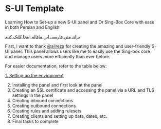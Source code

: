# S-UI Template
Learning How to Set-up a new S-UI panel and Or Sing-Box Core with ease in both Persian and English 

[برای متن فارسی این ماقاله اینجا کلیک کنید](https://github.com/PashaGH8101/S-UI-Template/edit/main/README_FA.md)

First, I want to thank [@alireza](https://github.com/alireza0) for creating the amazing and user-friendly S-UI panel. This panel allows users like me to easily use the Sing-box core and manage users more efficiently than ever before.

For easier documentation, refer to the table below:

[1. Setting up the environment](https://github.com/PashaGH8101/S-UI-Template/edit/main/README_FA.md)

2. Installing the panel and first look at the panel
3. Creating an SSL certificate and accessing the panel via a URL and TLS settings in the panel
4. Creating inbound connections
5. Creating outbound connections
6. Creating rules and adding rulesets
7. Creating clients and setting up data, dates, etc.
8. Final tasks to complete

